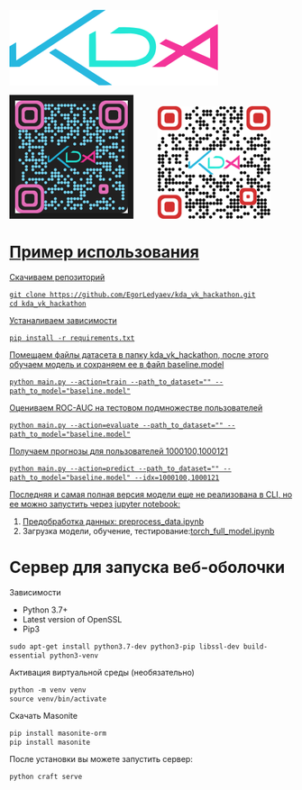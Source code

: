 ![](https://github.com/EgorLedyaev/kda_vk_hackathon/blob/main/backend/storage/public/logo.svg)


<a href="https://drive.google.com/file/d/1bb4uoVznEImTt7DJehBVLVycWIaOocb_/view?usp=sharing" target="_blank"><img src="https://github.com/EgorLedyaev/kda_vk_hackathon/blob/main/backend/storage/public/qr_cast.png" width="200" height="200" border="10" alt="QR Screencast"/></a> &nbsp; &nbsp; &nbsp; &nbsp; &nbsp; <a href="https://cloud.mail.ru/public/1tEm/rFZSUKjEu" target="_blank"><img src="https://github.com/EgorLedyaev/kda_vk_hackathon/blob/main/backend/storage/public/qr_pdf.png" width="200" height="200" alt="QR PDF">

# Пример использования

Скачиваем репозиторий

```
git clone https://github.com/EgorLedyaev/kda_vk_hackathon.git
cd kda_vk_hackathon
```

Устаналиваем зависимости

```
pip install -r requirements.txt
```

Помещаем файлы датасета в папку kda_vk_hackathon, после этого обучаем модель и сохраняем ее в файл baseline.model

```
python main.py --action=train --path_to_dataset="" --path_to_model="baseline.model"
```

Оцениваем ROC-AUC на тестовом подмножестве пользователей

```
python main.py --action=evaluate --path_to_dataset="" --path_to_model="baseline.model"
```

Получаем прогнозы для пользователей 1000100,1000121

```
python main.py --action=predict --path_to_dataset="" --path_to_model="baseline.model" --idx=1000100,1000121
```

Последняя и самая полная версия модели еще не реализована в CLI, но ее можно запустить через jupyter notebook:

1. Предобработка данных: [preprocess_data.ipynb](preprocess_data.ipynb)
2. Загрузка модели, обучение, тестирование:[torch_full_model.ipynb](torch_full_model.ipynb)

# Сервер для запуска веб-оболочки

Зависимости

* Python 3.7+
* Latest version of OpenSSL
* Pip3

```
sudo apt-get install python3.7-dev python3-pip libssl-dev build-essential python3-venv
```
Активация виртуальной среды (необязательно)
```
python -m venv venv
source venv/bin/activate
```
Скачать Masonite
```
pip install masonite-orm
pip install masonite
```
После установки вы можете запустить сервер:
```
python craft serve
```
